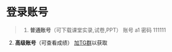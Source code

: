 # 登录账号

>1. **普通账号**（可下载课堂实录,试卷,PPT）
    账号 a1
    密码 111111
2. **高级账号**（可查看成绩）
    [加TG群](https://t.me/psyz6/ "加TG群")以获取
